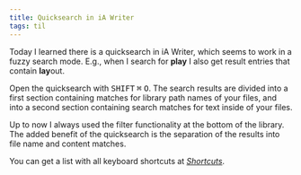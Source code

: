 ```yaml
---
title: Quicksearch in iA Writer
tags: til
---
```

Today I learned there is a quicksearch in iA Writer, which seems to work in a fuzzy search mode. E.g., when I search for **play** I also get result entries that contain **lay**out. 

Open the quicksearch with <kbd>SHIFT</kbd> <kbd>⌘</kbd> <kbd>O</kbd>. The search results are divided into a first section containing matches for library path names of your files, and into a second section containing search matches for text inside of your files. 

Up to now I always used the filter functionality at the bottom of the library. The added benefit of the quicksearch is the separation of the results into file name and content matches.

You can get a list with all keyboard shortcuts at [<cite>Shortcuts</cite>](https://ia.net/writer/support/basics/shortcuts).


